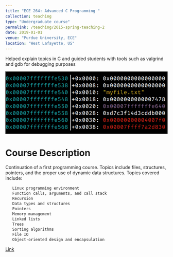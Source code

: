 ```yaml
---
title: "ECE 264: Advanced C Programming "
collection: teaching
type: "Undergraduate course"
permalink: /teaching/2015-spring-teaching-2
date: 2019-01-01
venue: "Purdue University, ECE"
location: "West Lafayette, US"
---
```


Helped explain topics in C and guided students with tools such as valgrind and gdb for debugging purposes

<img src='/images/gdb.png'>

Course Description
======
Continuation of a first programming course. Topics include files, structures, pointers, and the proper use of dynamic data structures. Topics covered include:

       Linux programming environment
       Function calls, arguments, and call stack
       Recursion
       Data types and structures
       Pointers
       Memory management
       Linked lists
       Trees
       Sorting algorithms
       File IO
       Object-oriented design and encapsulation

[Link](https://engineering.purdue.edu/ECE/Academics/Undergraduates/UGO/CourseInfo/courseInfo?courseid=591&show=true&type=undergrad)
